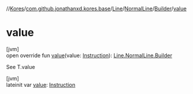 //[Kores](../../../../../index.md)/[com.github.jonathanxd.kores.base](../../../index.md)/[Line](../../index.md)/[NormalLine](../index.md)/[Builder](index.md)/[value](value.md)

# value

[jvm]\
open override fun [value](value.md)(value: [Instruction](../../../../com.github.jonathanxd.kores/-instruction/index.md)): [Line.NormalLine.Builder](index.md)

See T.value

[jvm]\
lateinit var [value](value.md): [Instruction](../../../../com.github.jonathanxd.kores/-instruction/index.md)
